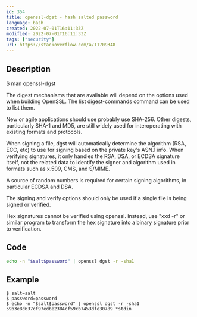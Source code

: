 ```yaml
---
id: 354
title: openssl-dgst - hash salted password
language: bash
created: 2022-07-01T16:11:33Z
modified: 2022-07-01T16:11:33Z
tags: ["security"]
url: https://stackoverflow.com/a/11709348
---
```


## Description

$ man openssl-dgst

  The digest mechanisms that are available will depend on the options used when building
  OpenSSL.  The list digest-commands command can be used to list them.

  New or agile applications should use probably use SHA-256. Other digests, particularly
  SHA-1 and MD5, are still widely used for interoperating with existing formats and
  protocols.

  When signing a file, dgst will automatically determine the algorithm (RSA, ECC, etc) to
  use for signing based on the private key's ASN.1 info.  When verifying signatures, it
  only handles the RSA, DSA, or ECDSA signature itself, not the related data to identify
  the signer and algorithm used in formats such as x.509, CMS, and S/MIME.

  A source of random numbers is required for certain signing algorithms, in particular
  ECDSA and DSA.

  The signing and verify options should only be used if a single file is being signed or
  verified.

  Hex signatures cannot be verified using openssl.  Instead, use "xxd -r" or similar
  program to transform the hex signature into a binary signature prior to verification.

## Code

```bash
echo -n "$salt$password" | openssl dgst -r -sha1
```

## Example

```
$ salt=salt
$ password=password
$ echo -n "$salt$password" | openssl dgst -r -sha1
59b3e8d637cf97edbe2384cf59cb7453dfe30789 *stdin
```

<!-- end -->

